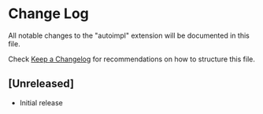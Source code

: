 # Change Log

All notable changes to the "autoimpl" extension will be documented in this file.

Check [Keep a Changelog](http://keepachangelog.com/) for recommendations on how to structure this file.

## [Unreleased]

- Initial release